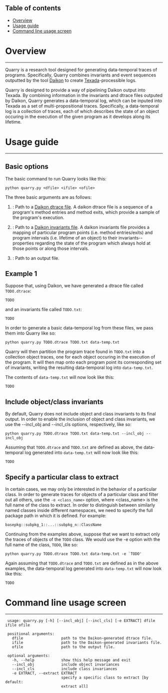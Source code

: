 ## Table of contents
* [Overview](#markdown-header-overview)
* [Usage guide](#markdown-header-usage-guide)
* [Command line usage screen](#markdown-header-command-line-usage-screen)


# Overview
-----------------------

Quarry is a research tool designed for generating data-temporal traces of programs. Specifically, Quarry combines invariants and event sequences outputted by the tool [Daikon](http://plse.cs.washington.edu/daikon/download/doc/daikon.html) to create [Texada](https://bitbucket.org/bestchai/texada/)-processible logs.

Quarry is designed to provide a way of pipelining Daikon output into Texada. By combining information in the invariants and dtrace files outputed by Daikon, Quarry generates a data-temporal log, which can be inputed into Texada as a set of multi-propositional traces. Specifically, a data-temporal log is a collection of traces, each of which describes the state of an object occuring in the execution of the given program as it develops along its lifetime.


# Usage guide
-----------------------

## Basic options

The basic command to run Quarry looks like this:

    python quarry.py <dfile> <ifile> <ofile>

The three basic arguments are as follows:

1. <dfile>: Path to a [Daikon dtrace file](http://plse.cs.washington.edu/daikon/download/doc/developer.html#Example-data-trace-file). A daikon dtrace file is a sequence of a program's method entries and method exits, which provide a sample of the program's execution.

2. <ifile>: Path to a [Daikon invariants file](http://plse.cs.washington.edu/daikon/download/doc/daikon.html#Daikon-output). A daikon invariants file provides a mapping of particular program points (i.e. method entries/exits) and program intervals (i.e. lifetime of an object) to their invariants--properties regarding the state of the program which always hold at those points or along those intervals.

3. <ofile>: Path to an output file.

## Example 1

Suppose that, using Daikon, we have generated a dtrace file called ``TODO.dtrace``:

    TODO

and an invariants file called ``TODO.txt``:

    TODO

In order to generate a basic data-temporal log from these files, we pass them into Quarry like so:

    python quarry.py TODO.dtrace TODO.txt data-temp.txt

Quarry will then partition the program trace found in ``TODO.txt`` into a collection object traces, one for each object occuring in the execution of the program. It will then map onto each program point its corresponding set of invariants, writing the resulting data-temporal log into ``data-temp.txt``.

The contents of ``data-temp.txt`` will now look like this:

    TODO

## Include object/class invariants

By default, Quarry does not include object and class invariants to its final output. In order to enable the inclusion of object and class invariants, we use the --incl_obj and --incl_cls options, respectively, like so:

    python quarry.py TODO.dtrace TODO.txt data-temp.txt --incl_obj --incl_obj

Assuming that ``TODO.dtrace`` and ``TODO.txt`` are defined as above, the data-temporal log generated into ``data-temp.txt`` will now look like this:

    TODO

## Specify a particular class to extract

In certain cases, we may only be interested in the behavior of a particular class. In order to generate traces for objects of a particular class and filter out all others, use the ``-e <class_name>`` option, where <class_name> is the full name of the class to extract. In order to distinguish between similarly named classes inside different namespaces, we need to specify the full package path in which it is defined. For example:

    basepkg::subpkg_1::...::subpkg_n::ClassName

Continuing from the examples above, suppose that we want to extract only the traces of objects of the ``TODO`` class. We would use the -e option with the full name of the class, ``TODO``, like so:

    python quarry.py TODO.dtrace TODO.txt data-temp.txt -e `TODO'

Again assuming that ``TODO.dtrace`` and ``TODO.txt`` are defined as in the above examples, the data-temporal log generated into ``data-temp.txt`` will now look like this:

    TODO


# Command line usage screen
-----------------------

~~~~
 usage: quarry.py [-h] [--incl_obj] [--incl_cls] [-e EXTRACT] dfile ifile ofile

 positional arguments:
   dfile                 path to the Daikon-generated dtrace file.
   ifile                 path to the Daikon-generated invariants file.
   ofile                 path to the output file.

 optional arguments:
   -h, --help            show this help message and exit
   --incl_obj            include object invariances
   --incl_cls            include class invariances
   -e EXTRACT, --extract EXTRACT
                         specify a specific class to extract [by default:
                         extract all]
~~~~